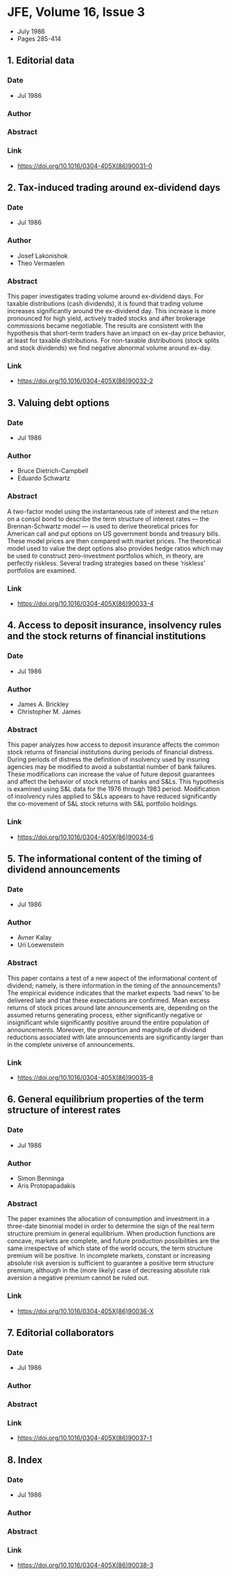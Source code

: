 # JFE, Volume 16, Issue 3
- July 1986
- Pages 285-414

## 1. Editorial data
### Date
- Jul 1986
### Author
### Abstract

### Link
- https://doi.org/10.1016/0304-405X(86)90031-0

## 2. Tax-induced trading around ex-dividend days
### Date
- Jul 1986
### Author
- Josef Lakonishok
- Theo Vermaelen
### Abstract
This paper investigates trading volume around ex-dividend days. For taxable distributions (cash dividends), it is found that trading volume increases significantly around the ex-dividend day. This increase is more pronounced for high yield, actively traded stocks and after brokerage commissions became negotiable. The results are consistent with the hypothesis that short-term traders have an impact on ex-day price behavior, at least for taxable distributions. For non-taxable distributions (stock splits and stock dividends) we find negative abnormal volume around ex-day.
### Link
- https://doi.org/10.1016/0304-405X(86)90032-2

## 3. Valuing debt options
### Date
- Jul 1986
### Author
- Bruce Dietrich-Campbell
- Eduardo Schwartz
### Abstract
A two-factor model using the instantaneous rate of interest and the return on a consol bond to describe the term structure of interest rates — the Brennan-Schwartz model — is used to derive theoretical prices for American call and put options on US government bonds and treasury bills. These model prices are then compared with market prices. The theoretical model used to value the dept options also provides hedge ratios which may be used to construct zero-investment portfolios which, in theory, are perfectly riskless. Several trading strategies based on these ‘riskless’ portfolios are examined.
### Link
- https://doi.org/10.1016/0304-405X(86)90033-4

## 4. Access to deposit insurance, insolvency rules and the stock returns of financial institutions
### Date
- Jul 1986
### Author
- James A. Brickley
- Christopher M. James
### Abstract
This paper analyzes how access to deposit insurance affects the common stock returns of financial institutions during periods of financial distress. During periods of distress the definition of insolvency used by insuring agencies may be modified to avoid a substantial number of bank failures. These modifications can increase the value of future deposit guarantees and affect the behavior of stock returns of banks and S&Ls. This hypothesis is examined using S&L data for the 1976 through 1983 period. Modification of insolvency rules applied to S&Ls appears to have reduced significantly the co-movement of S&L stock returns with S&L portfolio holdings.
### Link
- https://doi.org/10.1016/0304-405X(86)90034-6

## 5. The informational content of the timing of dividend announcements
### Date
- Jul 1986
### Author
- Avner Kalay
- Uri Loewenstein
### Abstract
This paper contains a test of a new aspect of the informational content of dividend; namely, is there information in the timing of the announcements? The empirical evidence indicates that the market expects ‘bad news’ to be delivered late and that these expectations are confirmed. Mean excess returns of stock prices around late announcements are, depending on the assumed returns generating process, either significantly negative or insignificant while significantly positive around the entire population of announcements. Moreover, the proportion and magnitude of dividend reductions associated with late announcements are significantly larger than in the complete universe of announcements.
### Link
- https://doi.org/10.1016/0304-405X(86)90035-8

## 6. General equilibrium properties of the term structure of interest rates
### Date
- Jul 1986
### Author
- Simon Benninga
- Aris Protopapadakis
### Abstract
The paper examines the allocation of consumption and investment in a three-date binomial model in order to determine the sign of the real term structure premium in general equilibrium. When production functions are concave, markets are complete, and future production possibilities are the same irrespective of which state of the world occurs, the term structure premium will be positive. In incomplete markets, constant or increasing absolute risk aversion is sufficient to guarantee a positive term structure premium, although in the (more likely) case of decreasing absolute risk aversion a negative premium cannot be ruled out.
### Link
- https://doi.org/10.1016/0304-405X(86)90036-X

## 7. Editorial collaborators
### Date
- Jul 1986
### Author
### Abstract

### Link
- https://doi.org/10.1016/0304-405X(86)90037-1

## 8. Index
### Date
- Jul 1986
### Author
### Abstract

### Link
- https://doi.org/10.1016/0304-405X(86)90038-3

